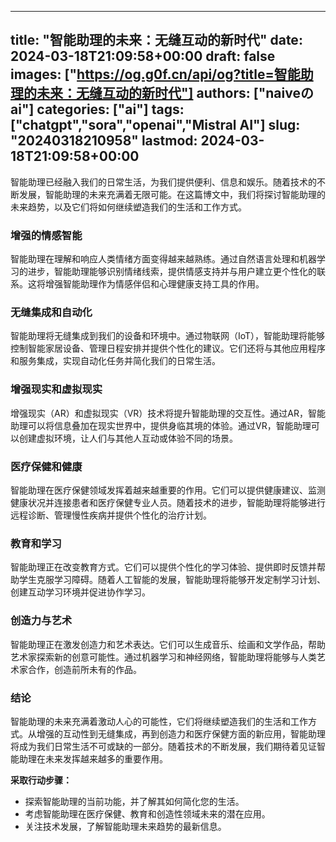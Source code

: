 
---
title: "智能助理的未来：无缝互动的新时代"
date: 2024-03-18T21:09:58+00:00
draft: false
images: ["https://og.g0f.cn/api/og?title=智能助理的未来：无缝互动的新时代"]
authors: ["naiveのai"]
categories: ["ai"]
tags: ["chatgpt","sora","openai","Mistral AI"]
slug: "20240318210958"
lastmod: 2024-03-18T21:09:58+00:00
---
智能助理已经融入我们的日常生活，为我们提供便利、信息和娱乐。随着技术的不断发展，智能助理的未来充满着无限可能。在这篇博文中，我们将探讨智能助理的未来趋势，以及它们将如何继续塑造我们的生活和工作方式。

### 增强的情感智能

智能助理在理解和响应人类情绪方面变得越来越熟练。通过自然语言处理和机器学习的进步，智能助理能够识别情绪线索，提供情感支持并与用户建立更个性化的联系。这将增强智能助理作为情感伴侣和心理健康支持工具的作用。

### 无缝集成和自动化

智能助理将无缝集成到我们的设备和环境中。通过物联网（IoT），智能助理将能够控制智能家居设备、管理日程安排并提供个性化的建议。它们还将与其他应用程序和服务集成，实现自动化任务并简化我们的日常生活。

### 增强现实和虚拟现实

增强现实（AR）和虚拟现实（VR）技术将提升智能助理的交互性。通过AR，智能助理可以将信息叠加在现实世界中，提供身临其境的体验。通过VR，智能助理可以创建虚拟环境，让人们与其他人互动或体验不同的场景。

### 医疗保健和健康

智能助理在医疗保健领域发挥着越来越重要的作用。它们可以提供健康建议、监测健康状况并连接患者和医疗保健专业人员。随着技术的进步，智能助理将能够进行远程诊断、管理慢性疾病并提供个性化的治疗计划。

### 教育和学习

智能助理正在改变教育方式。它们可以提供个性化的学习体验、提供即时反馈并帮助学生克服学习障碍。随着人工智能的发展，智能助理将能够开发定制学习计划、创建互动学习环境并促进协作学习。

### 创造力与艺术

智能助理正在激发创造力和艺术表达。它们可以生成音乐、绘画和文学作品，帮助艺术家探索新的创意可能性。通过机器学习和神经网络，智能助理将能够与人类艺术家合作，创造前所未有的作品。

### 结论

智能助理的未来充满着激动人心的可能性，它们将继续塑造我们的生活和工作方式。从增强的互动性到无缝集成，再到创造力和医疗保健方面的新应用，智能助理将成为我们日常生活不可或缺的一部分。随着技术的不断发展，我们期待着见证智能助理在未来发挥越来越多的重要作用。

**采取行动步骤：**

* 探索智能助理的当前功能，并了解其如何简化您的生活。
* 考虑智能助理在医疗保健、教育和创造性领域未来的潜在应用。
* 关注技术发展，了解智能助理未来趋势的最新信息。